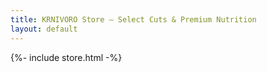 ```yaml
---
title: KRNIVORO Store – Select Cuts & Premium Nutrition
layout: default 
---
```


{%- include store.html -%}

